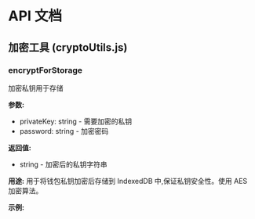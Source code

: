 # API 文档

## 加密工具 (cryptoUtils.js)

### encryptForStorage
加密私钥用于存储

**参数:**
- privateKey: string - 需要加密的私钥
- password: string - 加密密码

**返回值:**
- string - 加密后的私钥字符串

**用途:**
用于将钱包私钥加密后存储到 IndexedDB 中,保证私钥安全性。使用 AES 加密算法。

**示例:**